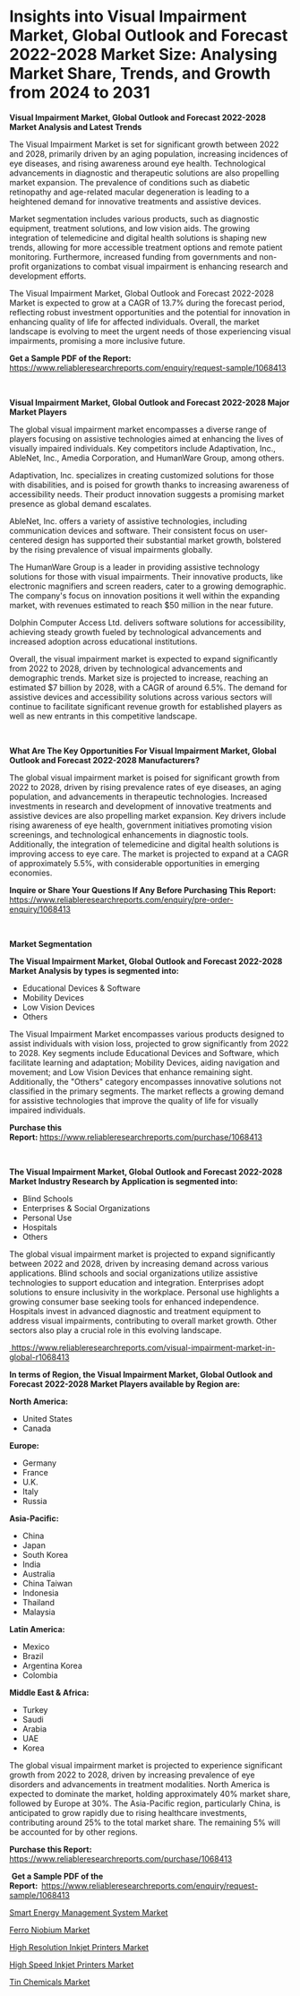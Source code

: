<p><h1>Insights into Visual Impairment Market, Global Outlook and Forecast 2022-2028 Market Size: Analysing Market Share, Trends, and Growth from 2024 to 2031</h1></p><p><strong>Visual Impairment Market, Global Outlook and Forecast 2022-2028 Market Analysis and Latest Trends</strong></p>
<p><p>The Visual Impairment Market is set for significant growth between 2022 and 2028, primarily driven by an aging population, increasing incidences of eye diseases, and rising awareness around eye health. Technological advancements in diagnostic and therapeutic solutions are also propelling market expansion. The prevalence of conditions such as diabetic retinopathy and age-related macular degeneration is leading to a heightened demand for innovative treatments and assistive devices.</p><p>Market segmentation includes various products, such as diagnostic equipment, treatment solutions, and low vision aids. The growing integration of telemedicine and digital health solutions is shaping new trends, allowing for more accessible treatment options and remote patient monitoring. Furthermore, increased funding from governments and non-profit organizations to combat visual impairment is enhancing research and development efforts.</p><p>The Visual Impairment Market, Global Outlook and Forecast 2022-2028 Market is expected to grow at a CAGR of 13.7% during the forecast period, reflecting robust investment opportunities and the potential for innovation in enhancing quality of life for affected individuals. Overall, the market landscape is evolving to meet the urgent needs of those experiencing visual impairments, promising a more inclusive future.</p></p>
<p><strong>Get a Sample PDF of the Report:&nbsp;</strong> <a href="https://www.reliableresearchreports.com/enquiry/request-sample/1068413">https://www.reliableresearchreports.com/enquiry/request-sample/1068413</a></p>
<p>&nbsp;</p>
<p><strong>Visual Impairment Market, Global Outlook and Forecast 2022-2028 Major Market Players</strong></p>
<p><p>The global visual impairment market encompasses a diverse range of players focusing on assistive technologies aimed at enhancing the lives of visually impaired individuals. Key competitors include Adaptivation, Inc., AbleNet, Inc., Amedia Corporation, and HumanWare Group, among others. </p><p>Adaptivation, Inc. specializes in creating customized solutions for those with disabilities, and is poised for growth thanks to increasing awareness of accessibility needs. Their product innovation suggests a promising market presence as global demand escalates.</p><p>AbleNet, Inc. offers a variety of assistive technologies, including communication devices and software. Their consistent focus on user-centered design has supported their substantial market growth, bolstered by the rising prevalence of visual impairments globally.</p><p>The HumanWare Group is a leader in providing assistive technology solutions for those with visual impairments. Their innovative products, like electronic magnifiers and screen readers, cater to a growing demographic. The company's focus on innovation positions it well within the expanding market, with revenues estimated to reach $50 million in the near future.</p><p>Dolphin Computer Access Ltd. delivers software solutions for accessibility, achieving steady growth fueled by technological advancements and increased adoption across educational institutions. </p><p>Overall, the visual impairment market is expected to expand significantly from 2022 to 2028, driven by technological advancements and demographic trends. Market size is projected to increase, reaching an estimated $7 billion by 2028, with a CAGR of around 6.5%. The demand for assistive devices and accessibility solutions across various sectors will continue to facilitate significant revenue growth for established players as well as new entrants in this competitive landscape.</p></p>
<p>&nbsp;</p>
<p><strong>What Are The Key Opportunities For Visual Impairment Market, Global Outlook and Forecast 2022-2028 Manufacturers?</strong></p>
<p><p>The global visual impairment market is poised for significant growth from 2022 to 2028, driven by rising prevalence rates of eye diseases, an aging population, and advancements in therapeutic technologies. Increased investments in research and development of innovative treatments and assistive devices are also propelling market expansion. Key drivers include rising awareness of eye health, government initiatives promoting vision screenings, and technological enhancements in diagnostic tools. Additionally, the integration of telemedicine and digital health solutions is improving access to eye care. The market is projected to expand at a CAGR of approximately 5.5%, with considerable opportunities in emerging economies.</p></p>
<p><strong>Inquire or Share Your Questions If Any Before Purchasing This Report:</strong> <a href="https://www.reliableresearchreports.com/enquiry/pre-order-enquiry/1068413">https://www.reliableresearchreports.com/enquiry/pre-order-enquiry/1068413</a></p>
<p>&nbsp;</p>
<p><strong>Market Segmentation</strong></p>
<p><strong>The Visual Impairment Market, Global Outlook and Forecast 2022-2028 Market Analysis by types is segmented into:</strong></p>
<p><ul><li>Educational Devices & Software</li><li>Mobility Devices</li><li>Low Vision Devices</li><li>Others</li></ul></p>
<p><p>The Visual Impairment Market encompasses various products designed to assist individuals with vision loss, projected to grow significantly from 2022 to 2028. Key segments include Educational Devices and Software, which facilitate learning and adaptation; Mobility Devices, aiding navigation and movement; and Low Vision Devices that enhance remaining sight. Additionally, the "Others" category encompasses innovative solutions not classified in the primary segments. The market reflects a growing demand for assistive technologies that improve the quality of life for visually impaired individuals.</p></p>
<p><strong>Purchase this Report:&nbsp;</strong><a href="https://www.reliableresearchreports.com/purchase/1068413">https://www.reliableresearchreports.com/purchase/1068413</a></p>
<p>&nbsp;</p>
<p><strong>The Visual Impairment Market, Global Outlook and Forecast 2022-2028 Market Industry Research by Application is segmented into:</strong></p>
<p><ul><li>Blind Schools</li><li>Enterprises & Social Organizations</li><li>Personal Use</li><li>Hospitals</li><li>Others</li></ul></p>
<p><p>The global visual impairment market is projected to expand significantly between 2022 and 2028, driven by increasing demand across various applications. Blind schools and social organizations utilize assistive technologies to support education and integration. Enterprises adopt solutions to ensure inclusivity in the workplace. Personal use highlights a growing consumer base seeking tools for enhanced independence. Hospitals invest in advanced diagnostic and treatment equipment to address visual impairments, contributing to overall market growth. Other sectors also play a crucial role in this evolving landscape.</p></p>
<p><a href="https://www.reliableresearchreports.com/visual-impairment-market-in-global-r1068413">&nbsp;https://www.reliableresearchreports.com/visual-impairment-market-in-global-r1068413</a></p>
<p><strong>In terms of Region, the Visual Impairment Market, Global Outlook and Forecast 2022-2028 Market Players available by Region are:</strong></p>
<p>
    <p> <strong> North America: </strong>
        <ul>
            <li>United States</li>
            <li>Canada</li>
        </ul>
        </p> 
    <p> <strong> Europe: </strong>
        <ul>
            <li>Germany</li>
            <li>France</li>
            <li>U.K.</li>
            <li>Italy</li>
            <li>Russia</li>
        </ul>
        </p> 
    <p> <strong> Asia-Pacific: </strong>
        <ul>
            <li>China</li>
            <li>Japan</li>
            <li>South Korea</li>
            <li>India</li>
            <li>Australia</li>
            <li>China Taiwan</li>
            <li>Indonesia</li>
            <li>Thailand</li>
            <li>Malaysia</li>
        </ul>
        </p> 
    <p> <strong> Latin America: </strong>
        <ul>
            <li>Mexico</li>
            <li>Brazil</li>
            <li>Argentina Korea</li>
            <li>Colombia</li>
        </ul>
        </p> 
    <p> <strong> Middle East & Africa: </strong>
        <ul>
            <li>Turkey</li>
            <li>Saudi</li>
            <li>Arabia</li>
            <li>UAE</li>
            <li>Korea</li>
        </ul>
    </p>
    </p>
<p><p>The global visual impairment market is projected to experience significant growth from 2022 to 2028, driven by increasing prevalence of eye disorders and advancements in treatment modalities. North America is expected to dominate the market, holding approximately 40% market share, followed by Europe at 30%. The Asia-Pacific region, particularly China, is anticipated to grow rapidly due to rising healthcare investments, contributing around 25% to the total market share. The remaining 5% will be accounted for by other regions.</p></p>
<p><strong>Purchase this Report: </strong><a href="https://www.reliableresearchreports.com/purchase/1068413">https://www.reliableresearchreports.com/purchase/1068413</a></p>
<p>&nbsp;<strong>Get a Sample PDF of the Report:&nbsp;&nbsp;</strong><a href="https://www.reliableresearchreports.com/enquiry/request-sample/1068413">https://www.reliableresearchreports.com/enquiry/request-sample/1068413</a></p>
<p><strong></strong></p>
<p><p><a href="https://www.linkedin.com/pulse/global-smart-energy-management-system-market-product-type-mmxzf?trackingId=L%2FQlWE3lQ%2BmNcUgqFMj2iw%3D%3D">Smart Energy Management System Market</a></p><p><a href="https://issuu.com/reportprime-2/docs/ferro-niobium-market-size-2030.pptx_5918b91e91c4f9">Ferro Niobium Market</a></p><p><a href="https://medium.com/@lindakreitz382024/this-report-on-high-resolution-inkjet-printers-market-is-a-comprehensive-analysis-of-market-60332aea1cc7">High Resolution Inkjet Printers Market</a></p><p><a href="https://medium.com/@lindakreitz382024/the-high-speed-inkjet-printers-market-is-experiencing-higher-than-anticipated-demand-compared-to-1bd8db823459">High Speed Inkjet Printers Market</a></p><p><a href="https://issuu.com/reportprime-2/docs/tin-chemicals-market-size-2030.pptx_928fb09cf5c22c">Tin Chemicals Market</a></p></p>